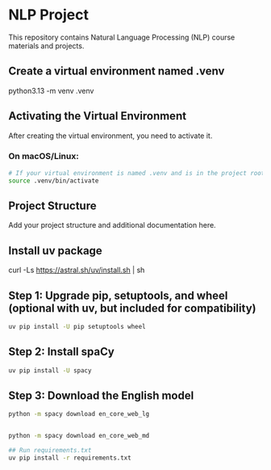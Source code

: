 # NLP Project

This repository contains Natural Language Processing (NLP) course materials and projects.

## Create a virtual environment named .venv
python3.13 -m venv .venv

## Activating the Virtual Environment

After creating the virtual environment, you need to activate it.

### On macOS/Linux:

```bash
# If your virtual environment is named .venv and is in the project root:
source .venv/bin/activate
```

## Project Structure

Add your project structure and additional documentation here.

## Install uv package
curl -Ls https://astral.sh/uv/install.sh | sh



## Step 1: Upgrade pip, setuptools, and wheel (optional with uv, but included for compatibility)

```bash
uv pip install -U pip setuptools wheel
```

## Step 2: Install spaCy

```bash
uv pip install -U spacy
```

## Step 3: Download the English model

```bash
python -m spacy download en_core_web_lg


python -m spacy download en_core_web_md

## Run requirements.txt
uv pip install -r requirements.txt
